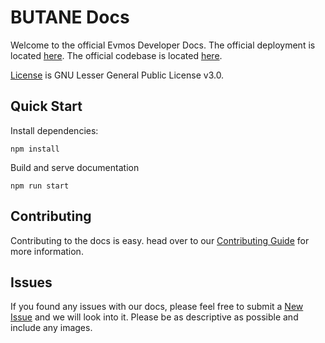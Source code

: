 # BUTANE Docs

Welcome to the official Evmos Developer Docs. The official deployment is located [here](https://docs.evmos.org).
The official codebase is located [here](https://github.com/evmos/evmos).

[License](./LICENSE) is GNU Lesser General Public License v3.0.

## Quick Start

Install dependencies:

```
npm install
```

Build and serve documentation

```
npm run start
```

## Contributing

Contributing to the docs is easy. head over to our [Contributing Guide](./CONTRIBUTING.md) for more information.

## Issues

If you found any issues with our docs, please feel free to submit a [New Issue](https://github.com/evmos/docs/issues)
and we will look into it. Please be as descriptive as possible and include any images.
